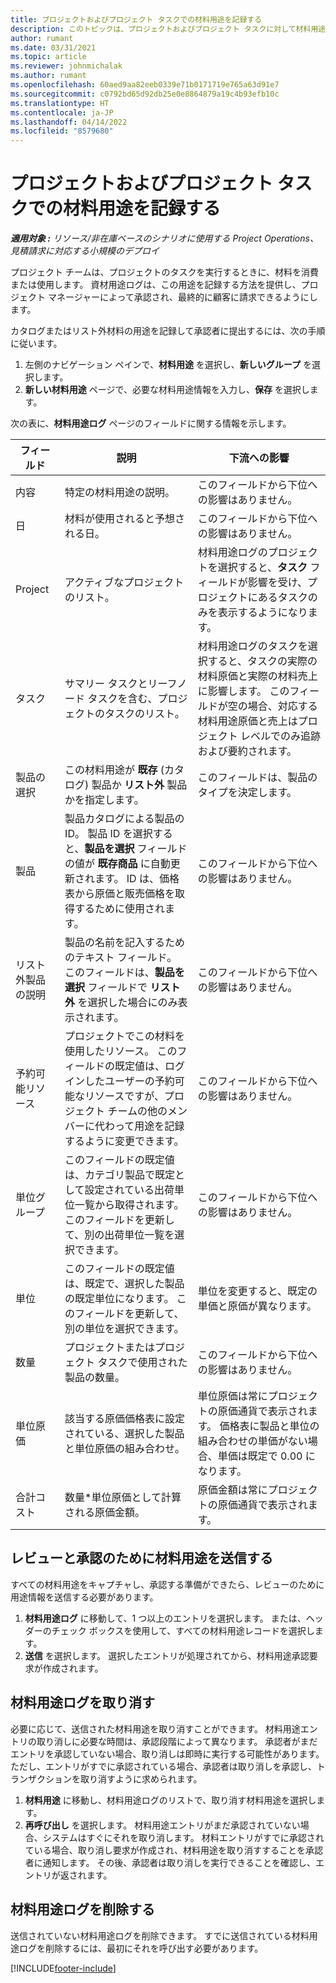 ```yaml
---
title: プロジェクトおよびプロジェクト タスクでの材料用途を記録する
description: このトピックは、プロジェクトおよびプロジェクト タスクに対して材料用途をログに記録する方法に関する情報を提供します。
author: rumant
ms.date: 03/31/2021
ms.topic: article
ms.reviewer: johnmichalak
ms.author: rumant
ms.openlocfilehash: 60aed9aa82eeb0339e71b0171719e765a63d91e7
ms.sourcegitcommit: c0792bd65d92db25e0e8864879a19c4b93efb10c
ms.translationtype: HT
ms.contentlocale: ja-JP
ms.lasthandoff: 04/14/2022
ms.locfileid: "8579680"
---
```

# <a name="record-material-usage-on-projects-and-project-tasks"></a>プロジェクトおよびプロジェクト タスクでの材料用途を記録する

_**適用対象 :** リソース/非在庫ベースのシナリオに使用する Project Operations、見積請求に対応する小規模のデプロイ_

プロジェクト チームは、プロジェクトのタスクを実行するときに、材料を消費または使用します。 資材用途ログは、この用途を記録する方法を提供し、プロジェクト マネージャーによって承認され、最終的に顧客に請求できるようにします。 

カタログまたはリスト外材料の用途を記録して承認者に提出するには、次の手順に従います。 

1. 左側のナビゲーション ペインで、**材料用途** を選択し、**新しいグループ** を選択します。
2. **新しい材料用途** ページで、必要な材料用途情報を入力し、**保存** を選択します。

次の表に、**材料用途ログ** ページのフィールドに関する情報を示します。 

| **フィールド** | **説明** | **下流への影響** |
| --- | --- | --- |
| 内容 | 特定の材料用途の説明。 | このフィールドから下位への影響はありません。 |
| 日 | 材料が使用されると予想される日。 | このフィールドから下位への影響はありません。 |
| Project | アクティブなプロジェクトのリスト。 | 材料用途ログのプロジェクトを選択すると、**タスク** フィールドが影響を受け、プロジェクトにあるタスクのみを表示するようになります。 |
| タスク​ | サマリー タスクとリーフノード タスクを含む、プロジェクトのタスクのリスト。 | 材料用途ログのタスクを選択すると、タスクの実際の材料原価と実際の材料売上に影響します。 このフィールドが空の場合、対応する材料用途原価と売上はプロジェクト レベルでのみ追跡および要約されます。 |
| 製品の選択 | この材料用途が **既存** (カタログ) 製品か **リスト外** 製品かを指定します。 | このフィールドは、製品のタイプを決定します。 |
| 製品  | 製品カタログによる製品の ID。 製品 ID を選択すると、**製品を選択** フィールドの値が **既存商品** に自動更新されます。 ID は、価格表から原価と販売価格を取得するために使用されます。 | このフィールドから下位への影響はありません。 |
| リスト外製品の説明 | 製品の名前を記入するためのテキスト フィールド。 このフィールドは、**製品を選択** フィールドで **リスト外** を選択した場合にのみ表示されます。| このフィールドから下位への影響はありません。 |
| 予約可能リソース| プロジェクトでこの材料を使用したリソース。 このフィールドの既定値は、ログインしたユーザーの予約可能なリソースですが、プロジェクト チームの他のメンバーに代わって用途を記録するように変更できます。 | このフィールドから下位への影響はありません。 |
| 単位グループ | このフィールドの既定値は、カテゴリ製品で既定として設定されている出荷単位一覧から取得されます。 このフィールドを更新して、別の出荷単位一覧を選択できます。 | このフィールドから下位への影響はありません。 |
| 単位 | このフィールドの既定値は、既定で、選択した製品の既定単位になります。 このフィールドを更新して、別の単位を選択できます。 | 単位を変更すると、既定の単価と原価が異なります。 |
| 数量 | プロジェクトまたはプロジェクト タスクで使用された製品の数量。 | このフィールドから下位への影響はありません。 |
| 単位原価 | 該当する原価価格表に設定されている、選択した製品と単位原価の組み合わせ。 | 単位原価は常にプロジェクトの原価通貨で表示されます。 価格表に製品と単位の組み合わせの単価がない場合、単価は既定で 0.00 になります。 |
| 合計コスト | 数量\*単位原価として計算される原価金額。| 原価金額は常にプロジェクトの原価通貨で表示されます。 |


## <a name="submit-material-usage-for-review-and-approval"></a>レビューと承認のために材料用途を送信する 
すべての材料用途をキャプチャし、承認する準備ができたら、レビューのために用途情報を送信する必要があります。

1. **材料用途ログ** に移動して、1 つ以上のエントリを選択します。 または、ヘッダーのチェック ボックスを使用して、すべての材料用途レコードを選択します。
2. **送信** を選択します。 選択したエントリが処理されてから、材料用途承認要求が作成されます。

## <a name="recall-a-material-usage-log"></a>材料用途ログを取り消す

必要に応じて、送信された材料用途を取り消すことができます。 材料用途エントリの取り消しに必要な時間は、承認段階によって異なります。  承認者がまだエントリを承認していない場合、取り消しは即時に実行する可能性があります。 ただし、エントリがすでに承認されている場合、承認者は取り消しを承認し、トランザクションを取り消すように求められます。

1. **材料用途** に移動し、材料用途ログのリストで、取り消す材料用途を選択します。
2. **再呼び出し** を選択します。 材料用途エントリがまだ承認されていない場合、システムはすぐにそれを取り消します。 材料エントリがすでに承認されている場合、取り消し要求が作成され、材料用途を取り消すすることを承認者に通知します。 その後、承認者は取り消しを実行できることを確認し、エントリが返されます。

## <a name="delete-a-material-usage-log"></a>材料用途ログを削除する

送信されていない材料用途ログを削除できます。 すでに送信されている材料用途ログを削除するには、最初にそれを呼び出す必要があります。



[!INCLUDE[footer-include](../includes/footer-banner.md)]
